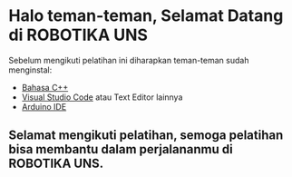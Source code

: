 # Halo teman-teman, Selamat Datang di ROBOTIKA UNS

Sebelum mengikuti pelatihan ini diharapkan teman-teman sudah menginstal:

- [Bahasa C++](https://www.mingw-w64.org/)
- [Visual Studio Code](https://code.visualstudio.com/) atau Text Editor lainnya
- [Arduino IDE](https://www.arduino.cc/en/software/)

Selamat mengikuti pelatihan, semoga pelatihan bisa membantu dalam perjalananmu di ROBOTIKA UNS.
---